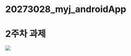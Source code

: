 # 20273028_myj_androidApp

# 2주차 과제
<img width="" height="" src="./png/<20273028_민유진_2.png>.png"></img>
